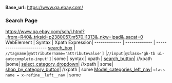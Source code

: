 **Base_url:** https://www.qa.ebay.com/
### Search Page
https://www.qa.ebay.com/sch/i.html?_from=R40&_trksid=p2380057.m570.l1313&_nkw=ipad&_sacat=0                    
WebElement         | Syntax   | Xpath Expression|
------------- | -------------   | -------------------------
[search_box](https://github.corp.ebay.com/pboopathi/Xpath-CheatSheet/blob/master/search_box.png)  | `//tagname[@attributername='attributevalue']` |`//input[@class='gh-tb ui-autocomplete-input']`|
some  | syntax    | xpath |
[search_button](https://github.corp.ebay.com/pboopathi/Xpath-CheatSheet/blob/master/Search_Button.png)| //xpath |some|
[select_category_dropdown](https://github.corp.ebay.com/pboopathi/Xpath-CheatSheet/blob/master/Select_categoty.png)| //xpath | some|
[shop_by_category_button](https://github.corp.ebay.com/pboopathi/Xpath-CheatSheet/blob/master/Shop_By_category.png)| //xpath | some
[Model_categories_left_nav](https://github.corp.ebay.com/pboopathi/Xpath-CheatSheet/blob/master/Model_category.png)| `class name = x-refine__left__nav` | some
